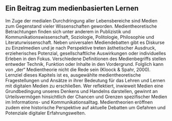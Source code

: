 <!-- filename: 00_Medientheorien.md -->
<!-- title: Medientheorien -->

<!-- tags: #medientheorie,#theorieforschung,#spezial -->
<!-- authors: Stefanie Panke -->

## Ein Beitrag zum medienbasierten Lernen

Im Zuge der medialen Durchdringung aller Lebensbereiche sind Medien zum Gegenstand vieler Wissenschaften geworden. Medientheoretische Betrachtungen finden sich unter anderem in Publizistik und Kommunikationswissenschaft, Soziologie, Politologie, Philosophie und Literaturwissenschaft. Neben universalen Mediendebatten gibt es Diskurse zu Einzelmedien und je nach Perspektive treten ästhetischer Ausdruck, erzieherisches Potenzial, gesellschaftliche Auswirkungen oder individuelles Erleben in den Fokus. Verschiedene Definitionen des Medienbegriffs stellen entweder Technik, Funktion oder Inhalte in den Vordergrund. Folglich kann von „der“ Medientheorie nicht die Rede sein (Kloock &amp; Spahr, 2000). Lernziel dieses Kapitels ist es, ausgewählte medientheoretische Fragestellungen und Ansätze in ihrer Bedeutung für das Lehren und Lernen mit digitalen Medien zu erschließen. Wer reflektiert, inwieweit Medien eine Grundbedingung unseres Denkens und Handelns darstellen, gewinnt an Urteilsvermögen hinsichtlich der Chancen und Grenzen spezifischer Medien im Informations- und Kommunikationsalltag. Medientheorien eröffnen zudem eine historische Perspektive auf aktuelle Debatten um Gefahren und Potenziale digitaler Erfahrungswelten.  

